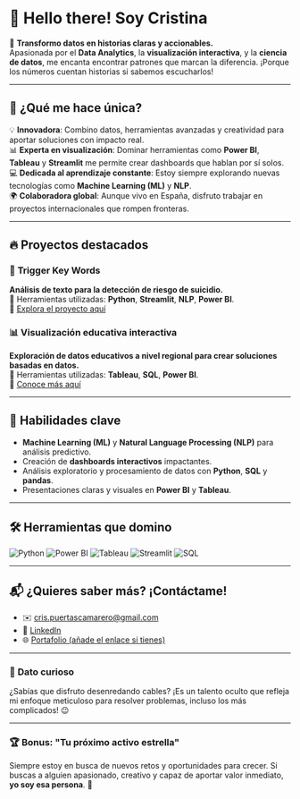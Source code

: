 # 👋 Hello there! Soy **Cristina**

🚀 **Transformo datos en historias claras y accionables.**  
Apasionada por el **Data Analytics**, la **visualización interactiva**, y la **ciencia de datos**, me encanta encontrar patrones que marcan la diferencia. ¡Porque los números cuentan historias si sabemos escucharlos!

---

## 🌟 **¿Qué me hace única?**
💡 **Innovadora**: Combino datos, herramientas avanzadas y creatividad para aportar soluciones con impacto real.  
📊 **Experta en visualización**: Dominar herramientas como **Power BI**, **Tableau** y **Streamlit** me permite crear dashboards que hablan por sí solos.  
💻 **Dedicada al aprendizaje constante**: Estoy siempre explorando nuevas tecnologías como **Machine Learning (ML)** y **NLP**.  
🌍 **Colaboradora global**: Aunque vivo en España, disfruto trabajar en proyectos internacionales que rompen fronteras.

---

## 🔥 **Proyectos destacados**
### 🧠 **Trigger Key Words**  
**Análisis de texto para la detección de riesgo de suicidio.**  
🔑 Herramientas utilizadas: **Python**, **Streamlit**, **NLP**, **Power BI**.  
🔗 [Explora el proyecto aquí](https://github.com/tu-repositorio)  

### 📊 **Visualización educativa interactiva**  
**Exploración de datos educativos a nivel regional para crear soluciones basadas en datos.**  
🔑 Herramientas utilizadas: **Tableau**, **SQL**, **Power BI**.  
🔗 [Conoce más aquí](https://github.com/tu-repositorio)

---

## 🚀 **Habilidades clave**
- **Machine Learning (ML)** y **Natural Language Processing (NLP)** para análisis predictivo.
- Creación de **dashboards interactivos** impactantes.
- Análisis exploratorio y procesamiento de datos con **Python**, **SQL** y **pandas**.
- Presentaciones claras y visuales en **Power BI** y **Tableau**.

---

## 🛠️ **Herramientas que domino**
![Python](https://img.shields.io/badge/-Python-3776AB?logo=python&logoColor=white&style=for-the-badge)
![Power BI](https://img.shields.io/badge/-PowerBI-F2C811?logo=PowerBI&logoColor=black&style=for-the-badge)
![Tableau](https://img.shields.io/badge/-Tableau-E97627?logo=Tableau&logoColor=white&style=for-the-badge)
![Streamlit](https://img.shields.io/badge/-Streamlit-FF4B4B?logo=Streamlit&logoColor=white&style=for-the-badge)
![SQL](https://img.shields.io/badge/-SQL-4479A1?logo=MySQL&logoColor=white&style=for-the-badge)

---

## 📬 **¿Quieres saber más? ¡Contáctame!**
- ✉️ [cris.puertascamarero@gmail.com](mailto:cris.puertascamarero@gmail.com)
- 💼 [LinkedIn](https://www.linkedin.com/in/cristina-puertas-camarero-8955a6349/)
- 🌐 [Portafolio (añade el enlace si tienes)](https://tu-web-personal.com)

---

### 🎉 **Dato curioso**  
¿Sabías que disfruto desenredando cables? ¡Es un talento oculto que refleja mi enfoque meticuloso para resolver problemas, incluso los más complicados! 😉

---

### 🏆 **Bonus: "Tu próximo activo estrella"**  
Siempre estoy en busca de nuevos retos y oportunidades para crecer. Si buscas a alguien apasionado, creativo y capaz de aportar valor inmediato, **yo soy esa persona**. 🚀  


